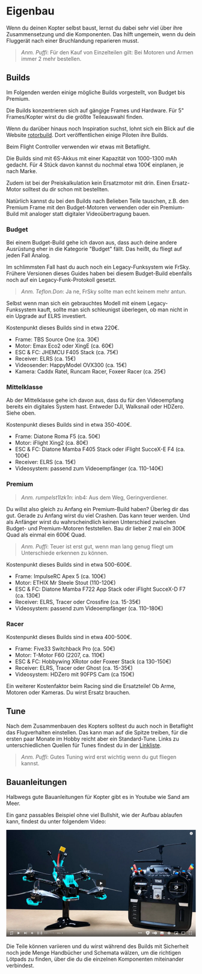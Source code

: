 # Eigenbau

Wenn du deinen Kopter selbst baust, lernst du dabei sehr viel über ihre Zusammensetzung und die Komponenten. Das hilft ungemein, wenn du dein Fluggerät nach einer Bruchlandung reparieren musst.

> *Anm. Puffi*: Für den Kauf von Einzelteilen gilt: Bei Motoren und Armen immer 2 mehr bestellen.

## Builds

Im Folgenden werden einige mögliche Builds vorgestellt, von Budget bis Premium.

Die Builds konzentrieren sich auf gängige Frames und Hardware. Für 5" Frames/Kopter wirst du die größte Teileauswahl finden.

Wenn du darüber hinaus noch Inspiration suchst, lohnt sich ein Blick auf die Website [rotorbuild](https://rotorbuilds.com/). Dort veröffentlichen einige Piloten ihre Builds.

Beim Flight Controller verwenden wir etwas mit Betaflight.

Die Builds sind mit 6S-Akkus mit einer Kapazität von 1000-1300 mAh gedacht. Für 4 Stück davon kannst du nochmal etwa 100€ einplanen, je nach Marke.

Zudem ist bei der Preiskalkulation kein Ersatzmotor mit drin. Einen Ersatz-Motor solltest du dir schon mit bestellten.

Natürlich kannst du bei den Builds nach Belieben Teile tauschen, z.B. den Premium Frame mit den Budget-Motoren verwenden oder ein Premium-Build mit analoger statt digitaler Videoübertragung bauen.

### Budget

Bei einem Budget-Build gehe ich davon aus, dass auch deine andere Ausrüstung eher in die Kategorie "Budget" fällt. Das heißt, du fliegt auf jeden Fall Analog.

Im schlimmsten Fall hast du auch noch ein Legacy-Funksystem wie FrSky. Frühere Versionen dieses Guides haben bei diesem Budget-Build ebenfalls noch auf ein Legacy-Funk-Protokoll gesetzt.

> *Anm. Teflon.Don*: Ja ne, FrSky sollte man echt keinem mehr antun.

Selbst wenn man sich ein gebrauchtes Modell mit einem Legacy-Funksystem kauft, sollte man sich schleunigst überlegen, ob man nicht in ein Upgrade auf ELRS investiert.

Kostenpunkt dieses Builds sind in etwa 220€.

- Frame: TBS Source One (ca. 30€)
- Motor: Emax Eco2 oder XingE (ca. 60€)
- ESC & FC: JHEMCU F405 Stack (ca. 75€)
- Receiver: ELRS (ca. 15€)
- Videosender: HappyModel OVX300 (ca. 15€)
- Kamera: Caddx Ratel, Runcam Racer, Foxeer Racer (ca. 25€)

### Mittelklasse

Ab der Mittelklasse gehe ich davon aus, dass du für den Videoempfang bereits ein digitales System hast. Entweder DJI, Walksnail oder HDZero. Siehe oben.

Kostenpunkt dieses Builds sind in etwa 350-400€.

- Frame: Diatone Roma F5 (ca. 50€)
- Motor: iFlight Xing2 (ca. 80€)
- ESC & FC: Diatone Mamba F405 Stack oder iFlight SucceX-E F4 (ca. 100€)
- Receiver: ELRS (ca. 15€)
- Videosystem: passend zum Videoempfänger (ca. 110-140€)

### Premium

> *Anm. rumpelst1lzk1n*: inb4: Aus dem Weg, Geringverdiener.

Du willst also gleich zu Anfang ein Premium-Build haben? Überleg dir das gut. Gerade zu Anfang wirst du viel Crashen. Das kann teuer werden. Und als Anfänger wirst du wahrscheindlich keinen Unterschied zwischen Budget- und Premium-Motoren feststellen. Bau dir lieber 2 mal ein 300€ Quad als einmal ein 600€ Quad.

> *Anm. Puffi*: Teuer ist erst gut, wenn man lang genug fliegt um Unterschiede erkennen zu können.

Kostenpunkt dieses Builds sind in etwa 500-600€.

- Frame: ImpulseRC Apex 5 (ca. 100€)
- Motor: ETHIX Mr Steele Stout (110-120€)
- ESC & FC: Diatone Mamba F722 App Stack oder iFlight SucceX-D F7 (ca. 130€)
- Receiver: ELRS, Tracer oder Crossfire (ca. 15-35€)
- Videosystem: passend zum Videoempfänger (ca. 110-180€)

### Racer

Kostenpunkt dieses Builds sind in etwa 400-500€.

- Frame: Five33 Switchback Pro (ca. 50€)
- Motor: T-Motor F60 (2207, ca. 110€)
- ESC & FC: Hobbywing XRotor oder Foxeer Stack (ca 130-150€)
- Receiver: ELRS, Tracer oder Ghost (ca. 15-35€)
- Videosystem: HDZero mit 90FPS Cam (ca 150€)

Ein weiterer Kostenfaktor beim Racing sind die Ersatzteile! Ob Arme, Motoren oder Kameras. Du wirst Ersatz brauchen.

## Tune

Nach dem Zusammenbauen des Kopters solltest du auch noch in Betaflight das Flugverhalten einstellen. Das kann man auf die Spitze treiben, für die ersten paar Monate im Hobby reicht aber ein Standard-Tune. Links zu unterschiedlichen Quellen für Tunes findest du in der [Linkliste](#linkliste).

> *Anm. Puffi*: Gutes Tuning wird erst wichtig wenn du gut fliegen kannst.

## Bauanleitungen

Halbwegs gute Bauanleitungen für Kopter gibt es in Youtube wie Sand am Meer.

Ein ganz passables Beispiel ohne viel Bullshit, wie der Aufbau ablaufen kann, findest du unter folgendem Video:

[![Craft Channel Drone Build](/img/craft_channel/craft_channel_building_a_drone.png)](https://www.youtube.com/watch?v=9mcIlWwHPJI)

Die Teile können variieren und du wirst während des Builds mit Sicherheit noch jede Menge Handbücher und Schemata wälzen, um die richtigen Lötpads zu finden, über die du die einzelnen Komponenten miteinander verbindest.
